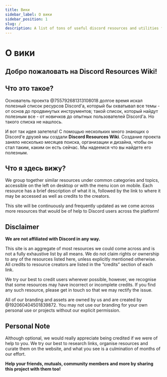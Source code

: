 ```yaml
---
title: Вики
sidebar_label: О вики
sidebar_position: 1
slug: /
description: A list of tons of useful discord resources and utilities for all types of users, from beginners to power users.
---
```


# О вики

## Добро пожаловать на Discord Resources Wiki!

## Что это такое?

Основатель проекта @755792681313108018 долгое время искал полезный список ресурсов Discord'а, который бы охватывал все темы - от основ до продвинутых инструментов; такой список, который найдут полезным все - от новичков до опытных пользователей Discord'a. Но такого списка не нашлось.

И вот так идея залетела!
С помощью нескольких много знающих о Discord'е друзей мы создали **Discord Resources Wiki**. Создание проекта заняло несколько месяцев поиска, организации и дизайна, чтобы он стал таким, каким он есть сейчас. Мы надеемся что вы найдете его полезным.

## Что я здесь вижу?

We group together similar resources under common categories and topics, accessible on the left on desktop or with the menu icon on mobile. Each resource has a brief description of what it is, followed by the link to where it may be accessed as well as credits to the creators.

This site will be continuously and frequently updated as we come across more resources that would be of help to Discord users across the platform!

## Disclaimer

**We are not affiliated with Discord in any way.**

This site is an aggregate of most resources we could come across and is not a fully exhaustive list by all means. We do not claim rights or ownership to any of the resources listed here, unless explicitly mentioned otherwise. All credits to resource creators are listed in the “credits” section of each link.

We try our best to credit users wherever possible, however, we recognise that some resources may have incorrect or incomplete credits. If you find any such resource, please get in touch so that we may rectify the issue.

All of our branding and assets are owned by us and are created by @192060404501839872. You may not use our branding for your own personal use or projects without our explicit permission.

## Personal Note

Although optional, we would really appreciate being credited if we were of help to you. We try our best to research links, organise resources and curate them on the website, and what you see is a culmination of months of our effort.

**Help your friends, mutuals, community members and more by sharing this project with them too!**
